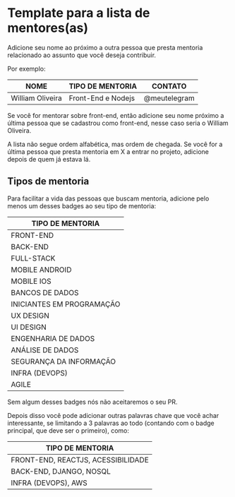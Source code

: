 # Template para a lista de mentores(as)

Adicione seu nome ao próximo a outra pessoa que presta mentoria relacionado ao assunto que você deseja contribuir.

Por exemplo:

| NOME | TIPO DE MENTORIA | CONTATO
| --- | --- | --- |
| William Oliveira | Front-End e Nodejs | @meutelegram

Se você for mentorar sobre front-end, então adicione seu nome próximo a última pessoa que se cadastrou como front-end, nesse caso seria o William Oliveira.

A lista não segue ordem alfabética, mas ordem de chegada. Se você for a última pessoa que presta mentoria em X a entrar no projeto, adicione depois de quem já estava lá.

## Tipos de mentoria

Para facilitar a vida das pessoas que buscam mentoria, adicione pelo menos um desses badges ao seu tipo de mentoria:

| TIPO DE MENTORIA 
| --
| FRONT-END
| BACK-END
| FULL-STACK
| MOBILE ANDROID
| MOBILE IOS
| BANCOS DE DADOS
| INICIANTES EM PROGRAMAÇÃO
| UX DESIGN
| UI DESIGN
| ENGENHARIA DE DADOS
| ANÁLISE DE DADOS
| SEGURANÇA DA INFORMAÇÃO
| INFRA (DEVOPS)
| AGILE

Sem algum desses badges nós não aceitaremos o seu PR.

Depois disso você pode adicionar outras palavras chave que você achar interessante, se limitando a 3 palavras ao todo (contando com o badge principal, que deve ser o primeiro), como:

| TIPO DE MENTORIA 
| --
| FRONT-END, REACTJS, ACESSIBILIDADE
| BACK-END, DJANGO, NOSQL
| INFRA (DEVOPS), AWS
